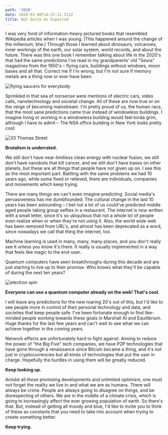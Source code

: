 ```yaml
---
path: '2020'
date: 2020-01-08T14:37:11.521Z
title: Not Quite As Expected
---
```

I was very fond of information-heavy pictured books that resembled Wikipedia articles when I was young. (This happened around the change of the millenium, btw.) Through those I learned about dinosaurs, volcanoes, inner workings of the earth, our solar system, world records, and about the future. There was this one book I remember talking about life in the 2020's that had the same predictions I've read in my grandparents' old "Seura" magazines from the 1950's – flying cars, buildings without windows, moon bases and all that. Correct me if I'm wrong, but I'm not sure if memory metals are a thing now or ever have been.

![flying saucers for everybody](/images/3949834600_0a7487f402_n.jpg "Flying saucers for everybody")

Sprinkled in that sea of nonsense were mentions of electric cars, video calls, nanotechnology and societal change. All of these are now true or on the verge of becoming mainstream. I'm pretty proud of us, the human race, that the most sane predictions came true instead of windowless buildings. I imagine living or working in a windowless building would feel kinda grim, although I have to admit – The NSA office building in New York looks pretty cool:

![33 Thomas Street](/images/at-t_long_lines_building.jpg "33 Thomas Street")

**Brutalism is underrated.**

We still don't have near-limitless clean energy with nuclear fusion, we still don't have nanobots that kill cancer, and we still don't have bases on other planets, but these are all things that people have not given up on. I see this as the most important part. Battling with the same problems we had 10 years ago, while some fixed or relieved, there are individuals, companies and movements which keep trying.

There are many things we can't even imagine predicting. Social media's pervasiveness has me dumbfounded. The cultural change in the last 10 years has been astounding – I bet not a lot of us could've predicted middle aged people taking group selfies in a restaurant. The internet is now written with a small letter, since it's so ubiquitous that not a whole lot of people even realize when or when they're not using it. Also, the world wide web has been removed from URL's, and almost has been deprecated as a word, since nowadays we call that thing the internet, too.

Machine learning is used in many, many, many places, and you don't really see it unless you know it's there. It really is usually implemented in a way that feels like magic to the end-user.

Quantum computers have seen breakthroughs during this decade and are just starting to live up to their promise. Who knows what they'll be capable of during the next ten years?

![electron spin](/images/electron_spin1_f1.jpg "electron spin")

**Everyone can use a quantum computer already on the web! That's cool.**

I will leave any predictions for the new roaring 20's out of this, but I'd like to see people more in control of their personal technology and data, and societies that keep people safe. I've been fortunate enough to find like-minded people working towards these goals in Marshall AI and Equilibrium. Huge thanks for the last few years and can't wait to see what we can achieve together in the coming years.

Network effects are unfortunately hard to fight against. Aiming to reduce the power of "the Big Five" tech companies, we have P2P technologies that have gone through a renaissance since Bitcoin became a thing, and it's not just in cryptocurrencies but all kinds of technologies that put the user in charge. Hopefully the hurdles in using them will be greatly reduced.

**Keep looking up.**

Amidst all these promising developments and unlimited optimism, one must not forget the reality we live in and what we are as humans. There will always be crime. People are always going to disagree on things, and be disrespecting of others. We are in the middle of a climate crisis, which is going to increasingly affect the ever growing population of earth. So there's that. But, instead of getting all moody and blue, I'd like to invite you to think of these as constants that you need to take into account when trying to create something better. 

**Keep trying.**
